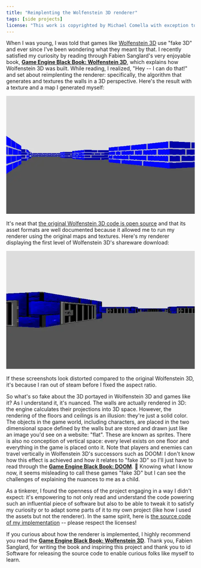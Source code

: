 ```yaml
---
title: "Reimplenting the Wolfenstein 3D renderer"
tags: [side projects]
license: "This work is copyrighted by Michael Comella with exception to the second screenshot, top-to-bottom, which I suspect is property of id Software because it contains screenshots featuring textures from the Wolfenstein 3D shareware release."
---
```

When I was young, I was told that games like [Wolfenstein 3D][wiki] use "fake 3D" and ever since I've been wondering what they meant by that. I recently satisfied my curiosity by reading through Fabien Sanglard's very enjoyable book, [**Game Engine Black Book: Wolfenstein 3D**][gebb], which explains how Wolfenstein 3D was built. While reading, I realized, "Hey -- I can do that!" and set about reimplenting the renderer: specifically, the algorithm that generates and textures the walls in a 3D perspective. Here's the result with a texture and a map I generated myself:

<img loading="lazy" src="/im/posts/w3d-programmer-art.webp" alt="A screenshot of Wolfenstein 3D as rendered by mcomella's implementation with mcomella's textures"/>

It's neat that [the original Wolfenstein 3D code is open source][w3d-source] and that its asset formats are well documented because it allowed me to run my renderer using the original maps and textures. Here's my renderer displaying the first level of Wolfenstein 3D's shareware download:

<img loading="lazy" src="/im/posts/w3d-shareware.webp" alt="A screenshot of Wolfenstein 3D as rendered by mcomella's implementation with the assets from the shareware version of Wolfenstein 3D"/>

If these screenshots look distorted compared to the original Wolfenstein 3D, it's because I ran out of steam before I fixed the aspect ratio.

So what's so fake about the 3D portayed in Wolfenstein 3D and games like it? As I understand it, it's nuanced. The walls are actually rendered in 3D: the engine calculates their projections into 3D space. However, the rendering of the floors and ceilings is an illusion: they're just a solid color. The objects in the game world, including characters, are placed in the two dimensional space defined by the walls but are stored and drawn just like an image you'd see on a website: "flat". These are known as sprites. There is also no conception of vertical space: every level exists on one floor and everything in the game is placed onto it. Note that players and enemies can travel vertically in Wolfenstein 3D's successors such as DOOM: I don't know how this effect is achieved and how it relates to "fake 3D" so I'll just have to read through the [**Game Engine Black Book: DOOM**][gebb doom]. 🙂 Knowing what I know now, it seems misleading to call these games "fake 3D" but I can see the challenges of explaining the nuances to me as a child.

As a tinkerer, I found the openness of the project engaging in a way I didn't expect: it's empowering to not only read and understand the code powering such an influential piece of software but also to be able to tweak it to satisfy my curiosity or to adapt some parts of it to my own project (like how I used the assets but not the renderer). In the same spirit, here is [the source code of my implementation][source] -- please respect the licenses!

If you curious about how the renderer is implemented, I highly recommend you read the [**Game Engine Black Book: Wolfenstein 3D**][gebb]. Thank you, Fabien Sanglard, for writing the book and inspiring this project and thank you to id Software for releasing the source code to enable curious folks like myself to learn.

[gebb]: https://fabiensanglard.net/gebbwolf3d/
[gebb doom]: https://fabiensanglard.net/gebbdoom/
[w3d-source]: https://github.com/id-Software/wolf3d
[wiki]: https://en.wikipedia.org/wiki/Wolfenstein_3D
[source]: https://github.com/mcomella/w3d-renderer
